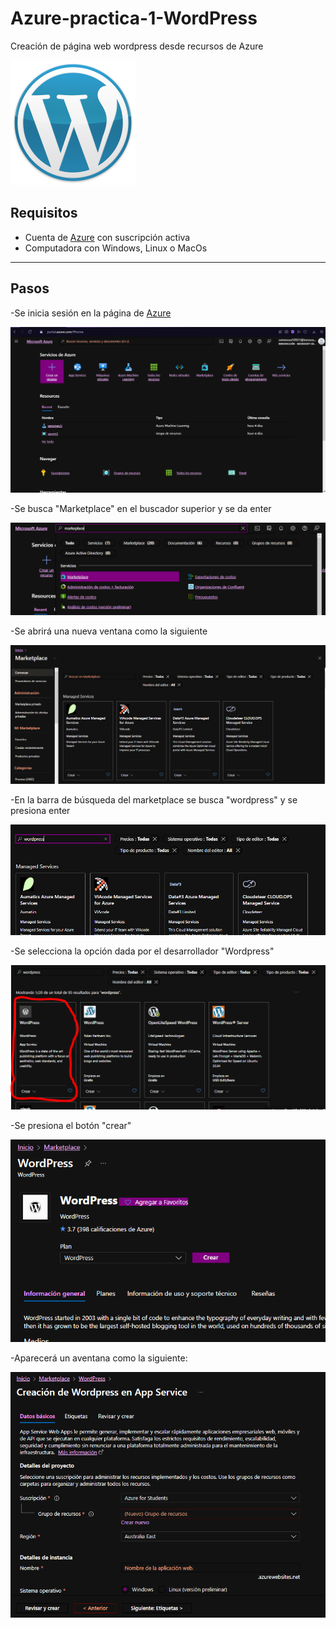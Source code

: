 # Azure-practica-1-WordPress
Creación de página web wordpress desde recursos de Azure

![Logo de Wordpress](https://github.com/AlanAlvaradoR/Azure-practica-1-WordPress/blob/main/imagenes/wordpress.png)

## Requisitos

- Cuenta de [Azure](https://portal.azure.com/) con suscripción activa
- Computadora con Windows, Linux o MacOs

---------------------------------------------------------

## Pasos

-Se inicia sesión en la página de [Azure](https://portal.azure.com/)

![Inicio Azure](https://github.com/AlanAlvaradoR/Azure-practica-1-WordPress/blob/main/imagenes/inicio%20Azure.PNG)

-Se busca "Marketplace" en el buscador superior y se da enter

![P1-1](https://github.com/AlanAlvaradoR/Azure-practica-1-WordPress/blob/main/imagenes/P1-1.PNG)

-Se abrirá una nueva ventana como la siguiente

![P1-2](https://github.com/AlanAlvaradoR/Azure-practica-1-WordPress/blob/main/imagenes/P1-2.PNG)

-En la barra de búsqueda del marketplace se busca "wordpress" y se presiona enter

![P1-3](https://github.com/AlanAlvaradoR/Azure-practica-1-WordPress/blob/main/imagenes/P1-3.PNG)

-Se selecciona la opción dada por el desarrollador "Wordpress"

![P1-4](https://github.com/AlanAlvaradoR/Azure-practica-1-WordPress/blob/main/imagenes/P1-4.PNG)

-Se presiona el botón "crear"

![P1-5](https://github.com/AlanAlvaradoR/Azure-practica-1-WordPress/blob/main/imagenes/P1-5.PNG)

-Aparecerá un aventana como la siguiente:

![P1-6](https://github.com/AlanAlvaradoR/Azure-practica-1-WordPress/blob/main/imagenes/P1-6.PNG)
